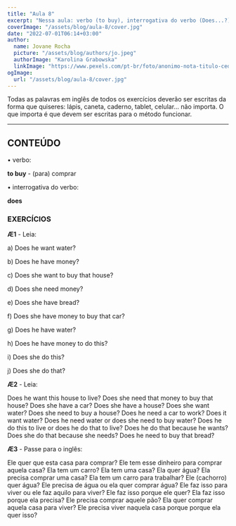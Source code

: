 ```yaml
---
title: "Aula 8"
excerpt: "Nessa aula: verbo (to buy), interrogativa do verbo (Does...?)"
coverImage: "/assets/blog/aula-8/cover.jpg"
date: "2022-07-01T06:14+03:00"
author:
  name: Jovane Rocha
  picture: "/assets/blog/authors/jo.jpeg"
  authorImage: "Karolina Grabowska"
  linkImage: "https://www.pexels.com/pt-br/foto/anonimo-nota-titulo-cedula-4386421/"
ogImage:
  url: "/assets/blog/aula-8/cover.jpg"
---
```


Todas as palavras em inglês de todos os exercícios deverão ser escritas da forma que quiseres:
lápis, caneta, caderno, tablet, celular... não importa. O que importa é
que devem ser escritas para o método funcionar.

---

## CONTEÚDO

• verbo:

**to buy** - (para) comprar

• interrogativa do verbo:

**does**

### EXERCÍCIOS

**Æ1** - Leia:

a) Does he want water?

b) Does he have money?

c) Does she want to buy that house?

d) Does she need money?

e) Does she have bread?

f) Does she have money to buy that car?

g) Does he have water?

h) Does he have money to do this?

i) Does she do this?

j) Does she do that?

**Æ2** - Leia:

Does he want this house to live? Does she need that money to buy that house?
Does she have a car? Does she have a house? Does she want water? Does she need to buy a house?
Does he need a car to work? Does it want water? Does he need water or does she need to buy water?
Does he do this to live or does he do that to live? Does he do that
because he wants? Does she do that because she needs? Does he need
to buy that bread?

**Æ3** - Passe para o inglês:

Ele quer que esta casa para comprar? Ele tem esse dinheiro para comprar aquela casa?
Ela tem um carro? Ela tem uma casa? Ela quer água? Ela precisa comprar uma casa?
Ela tem um carro para trabalhar? Ele (cachorro) quer água? Ele precisa de água ou ela quer comprar água?
Ele faz isso para viver ou ele faz aquilo para viver? Ele faz isso
porque ele quer? Ela faz isso porque ela precisa? Ele precisa
comprar aquele pão? Ela quer comprar aquela casa para viver? Ele
precisa viver naquela casa porque porque ela quer isso?
